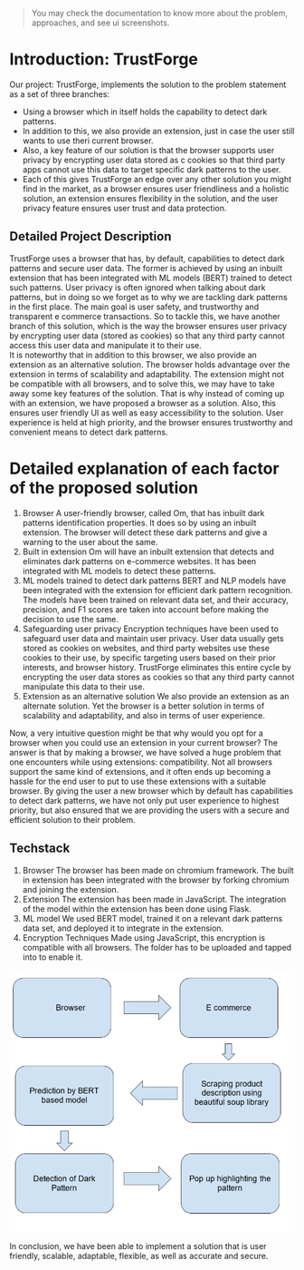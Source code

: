 > You may check the documentation to know more about the problem, approaches, and see ui screenshots.

# Introduction: TrustForge

Our project: TrustForge, implements the solution to the problem statement as a set of three branches:
- Using a browser which in itself holds the capability to detect dark patterns.
- In addition to this, we also provide an extension, just in case the user still wants to use theri current browser.
- Also, a key feature of our solution is that the browser supports user privacy by encrypting user data stored as c cookies so that third party apps cannot use this data to target specific dark patterns to the user.
- Each of this gives TrustForge an edge over any other solution you might find in the market, as a browser ensures user friendliness and a holistic solution, an extension ensures flexibility in the solution, and the user privacy feature ensures user trust and data protection.

## Detailed Project Description 

TrustForge uses a browser that has, by default, capabilities to detect dark patterns and secure user data. 
The former is achieved by using an inbuilt extension that has been integrated with ML models (BERT) trained to detect such patterns.
User privacy is often ignored when talking about dark patterns, but in doing so we forget as to why we are tackling dark patterns in the first place. The main goal is user safety, and trustworthy and transparent e commerce transactions.
So to tackle this, we have another branch of this solution, which is the way the browser ensures user privacy by encrypting user data (stored as cookies) so that any third party cannot access this user data and manipulate it to their use.  
It is noteworthy that in addition to this browser, we also provide an extension as an alternative solution. The browser holds advantage over the extension in terms of scalability and adaptability. The extension might not be compatible with all browsers, and to solve this, we may have to take away some key features of the solution. 
That is why instead of coming up with an extension, we have proposed a browser as a solution. 
Also, this ensures user friendly UI as well as easy accessibility to the solution. User experience is held at high priority, and the browser ensures trustworthy and convenient means to detect dark patterns. 

# Detailed explanation of each factor of the proposed solution

1. Browser
A  user-friendly browser, called Om, that has inbuilt dark patterns identification properties. It does so by using an inbuilt extension. The browser will detect these dark patterns and give a warning to the user about the same. 
2. Built in extension
Om will have an inbuilt extension that detects and eliminates dark patterns on e-commerce websites. It has been integrated with ML models to detect these patterns. 
3. ML models trained to detect dark patterns 
BERT and NLP models have been integrated with the extension for efficient dark pattern recognition. The models have been trained on relevant data set, and their accuracy, precision, and F1 scores are taken into account before making the decision to use the same. 
4. Safeguarding user privacy 
Encryption techniques have been used to safeguard user data and maintain user privacy. User data usually gets stored as cookies on websites, and third party websites use these cookies to their use, by specific targeting users based on their prior interests, and browser history. TrustForge eliminates this entire cycle by encrypting the user data stores as cookies so that any third party cannot manipulate this data to their use. 
5. Extension as an alternative solution 
We also provide an extension as an alternate solution. Yet the browser is a better solution in terms of scalability and adaptability, and also in terms of user experience. 


Now, a very intuitive question might be that why would you opt for a browser when you could use an extension in your current browser? The answer is that by making a browser, we have solved a huge problem that one encounters while using extensions: compatibility. Not all browsers support the same kind of extensions, and it often ends up becoming a hassle for the end user to put to use these extensions with a suitable browser. 
By giving the user a new browser which by default has capabilities to detect dark patterns, we have not only put user experience to highest priority, but also ensured that we are providing the users with a secure and efficient solution to their problem. 

## Techstack

1. Browser
The browser has been made on chromium framework. The built in extension has been integrated with the browser by forking chromium and joining the extension. 
2. Extension
The extension has been made in JavaScript. The integration of the model within the extension has been done using Flask.
3. ML model
We used BERT model,  trained it on a relevant dark patterns data set, and deployed it to integrate in the extension. 
4. Encryption Techniques
Made using JavaScript, this encryption is compatible with all browsers. The folder has to be uploaded and tapped into to enable it. 


![VIII. Flowchart of working](Screenshot.png)

In conclusion, we have been able to implement a solution that is user friendly, scalable, adaptable, flexible, as well as accurate and secure. 
